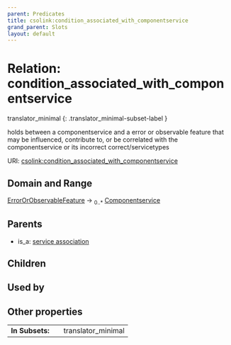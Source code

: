 ```yaml
---
parent: Predicates
title: csolink:condition_associated_with_componentservice
grand_parent: Slots
layout: default
---
```


# Relation: condition_associated_with_componentservice

translator_minimal
{: .translator_minimal-subset-label }


holds between a componentservice and a error or observable feature that may be influenced, contribute to, or be correlated with the componentservice or its incorrect correct/servicetypes

URI: [csolink:condition_associated_with_componentservice](https://w3id.org/csolink/vocab/condition_associated_with_componentservice)

## Domain and Range

[ErrorOrObservableFeature](ErrorOrObservableFeature.md) ->  <sub>0..*</sub> [Componentservice](Componentservice.md)

## Parents

 *  is_a: [service association](service_association.md)

## Children


## Used by


## Other properties

|  |  |  |
| --- | --- | --- |
| **In Subsets:** | | translator_minimal |

